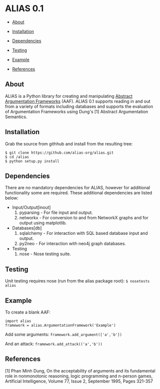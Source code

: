 # ALIAS 0.1

* [About](#about)

* [Installation](#installation)

* [Dependencies](#dependencies)

* [Testing](#testing)

* [Example](#example)

* [References](#references)

## About
ALIAS is a Python library for creating and manipulating [Abstract Argumentation Frameworks](https://en.wikipedia.org/wiki/Argumentation_framework) (AAF).  ALIAS 0.1 supports reading in and out from a variety of formats including databases and supports the evaluation of Argumentation Frameworks using Dung's [1] Abstract Argumentation Semantics.  

## Installation
Grab the source from githhub and install from the resulting tree:
```
$ git clone https://github.com/alias-org/alias.git
$ cd /alias
$ python setup.py install
```
## Dependencies
There are no mandatory dependencies for ALIAS, however for additional functionality some are required.  These additional dependencies are listed below:

*	Input/Output[inout]
	1. pyparsing - For file input and output.
	2. networkx - For conversion to and from NetworkX graphs and for output using matplotlib.
*	Databases[db]
	1. sqlalchemy - For interaction with SQL based database input and output.
	2. py2neo - For interaction with neo4j graph databases.
*	Testing
	1. nose - Nose testing suite.

## Testing
Unit testing requires nose (run from the alias package root):
`$ nosetests alias`

## Example
To create a blank AAF:
```
import alias
framework = alias.ArgumentationFramework('Example')
```
Add some arguments:
`framework.add_argument(['a','b'])`

And an attack:
`framework.add_attack(('a','b'))`

## References
[1] Phan Minh Dung, On the acceptability of arguments and its fundamental role in nonmonotonic reasoning, logic programming and n-person games, Artificial Intelligence, Volume 77, Issue 2, September 1995, Pages 321-357   
